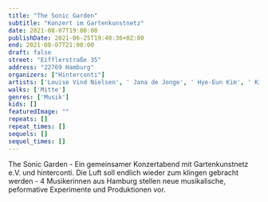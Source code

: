 ```yaml
---
title: "The Sonic Garden"
subtitle: "Konzert im Gartenkunstnetz"
date: 2021-08-07T19:00:00
publishDate: 2021-06-25T19:40:36+02:00
end: 2021-08-07T21:00:00
draft: false
street: "Eifflerstraße 35"
address: "22769 Hamburg"
organizers: ["Hinterconti"]
artists: ['Louise Vind Nielsen', ' Jana de Jonge', ' Hye-Eun Kim', ' Kimberly Clark']
walks: ['Mitte']
genres: ['Musik']
kids: []
featuredImage: ""
repeats: []
repeat_times: []
sequels: []
sequel_times: []
---
```


The Sonic Garden - Ein gemeinsamer Konzertabend mit Gartenkunstnetz e.V. und hinterconti. Die Luft soll endlich wieder zum klingen gebracht werden - 4 Musikerinnen aus Hamburg stellen neue musikalische, peformative Experimente und Produktionen vor. 